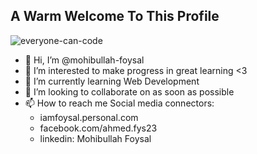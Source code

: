 <h2>A Warm Welcome To This Profile</h2>

![everyone-can-code](https://github.com/fooysaal/mohibullah-foysal/assets/139946692/33e04c2f-d416-4f88-9e64-2f382ee0b035)


- 👋 Hi, I’m @mohibullah-foysal
- 👀 I’m interested to make progress in great learning <3
- 🌱 I’m currently learning Web Development
- 💞️ I’m looking to collaborate on as soon as possible
- 📫 How to reach me Social media connectors:
    - iamfoysal.personal.com
    - facebook.com/ahmed.fys23
    - linkedin: Mohibullah Foysal
 

<!---
mohibullah-foysal/mohibullah-foysal is a ✨ special ✨ repository because its `README.md` (this file) appears on your GitHub profile.
You can click the Preview link to take a look at your changes.
--->

